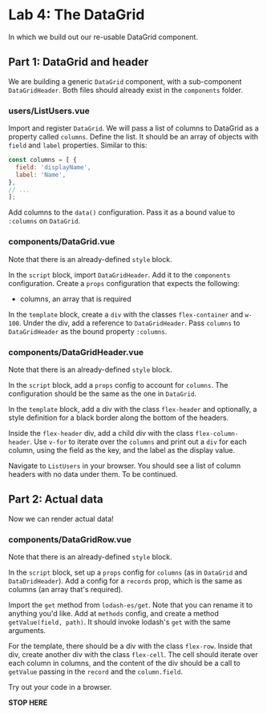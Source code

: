 # Lab 4: The DataGrid

In which we build out our re-usable DataGrid component. 

## Part 1: DataGrid and header

We are building a generic `DataGrid` component, with a sub-component `DataGridHeader`. Both files should already exist in the `components` folder.

### users/ListUsers.vue

Import and register `DataGrid`. 
We will pass a list of columns to DataGrid as a property called `columns`. Define the list. It should be an array of objects with `field` and `label` properties. Similar to this:

```javascript
const columns = [ {
  field: 'displayName',
  label: 'Name',
},
// ...
]; 
```

Add columns to the `data()` configuration. Pass it as a bound value to `:columns` on `DataGrid`. 

### components/DataGrid.vue

Note that there is an already-defined `style` block.

In the `script` block, import `DataGridHeader`. Add it to the `components` configuration. Create a `props` configuration that expects the following: 

- columns, an array that is required

In the `template` block, create a `div` with the classes `flex-container` and `w-100`. Under the div, add a reference to `DataGridHeader`. Pass `columns` to `DataGridHeader` as the bound property `:columns`. 

### components/DataGridHeader.vue

Note that there is an already-defined `style` block.

In the `script` block, add a `props` config to account for `columns`. The configuration should be the same as the one in `DataGrid`. 

In the `template` block, add a div with the class `flex-header` and optionally, a style definition for a black border along the bottom of the headers. 

Inside the `flex-header` div, add a child div with the class `flex-column-header`. Use `v-for` to iterate over the `columns` and print out a `div` for each column, using the field as the key, and the label as the display value. 

Navigate to `ListUsers` in your browser. You should see a list of column headers with no data under them. To be continued. 

## Part 2: Actual data

Now we can render actual data!

### components/DataGridRow.vue

Note that there is an already-defined `style` block.

In the `script` block, set up a `props` config for `columns` (as in `DataGrid` and `DataDridHeader`). Add a config for a `records` prop, which is the same as columns (an array that's required).

Import the `get` method from `lodash-es/get`. Note that you can rename it to anything you'd like. Add at `methods` config, and create a method `getValue(field, path)`. It should invoke lodash's `get` with the same arguments.

For the template, there should be a div with the class `flex-row`. Inside that div, create another div with the class `flex-cell`. The cell should iterate over each column in columns, and the content of the div should be a call to `getValue` passing in the `record` and the `column.field`.

Try out your code in a browser.

**STOP HERE**
